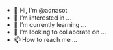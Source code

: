 - 👋 Hi, I’m @adnasot
- 👀 I’m interested in ...
- 🌱 I’m currently learning ...
- 💞️ I’m looking to collaborate on ...
- 📫 How to reach me ...

<!---
adnasot/adnasot is a ✨ special ✨ repository because its `README.md` (this file) appears on your GitHub profile.
You can click the Preview link to take a look at your changes.
--->
